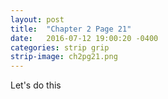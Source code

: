 ```yaml
---
layout: post
title:  "Chapter 2 Page 21"
date:   2016-07-12 19:00:20 -0400
categories: strip grip
strip-image: ch2pg21.png
---
```

Let's do this   
